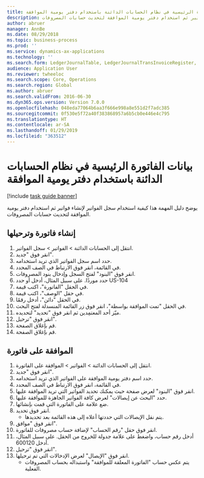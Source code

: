 ```yaml
---
title: بيانات الفاتورة الرئيسية في نظام الحسابات الدائنة باستخدام دفتر يومية الموافقة
description: يوضح دليل المهمة هذا كيفية استخدام سجل الفواتير لإنشاء فواتير ثم استخدام دفتر يومية الموافقة لتحديث حسابات المصروفات.
author: abruer
manager: AnnBe
ms.date: 08/29/2018
ms.topic: business-process
ms.prod: ''
ms.service: dynamics-ax-applications
ms.technology: ''
ms.search.form: LedgerJournalTable, LedgerJournalTransInvoiceRegister, HcmWorkerLookUp, LedgerJournalTransApprove, LedgerJournalTransApproveFetchVouchers, LedgerTransVoucher
audience: Application User
ms.reviewer: twheeloc
ms.search.scope: Core, Operations
ms.search.region: Global
ms.author: abruer
ms.search.validFrom: 2016-06-30
ms.dyn365.ops.version: Version 7.0.0
ms.openlocfilehash: 048eda77064b6aa3f666e998a8e551d2f7adc385
ms.sourcegitcommit: 0f530e5f72a40f383868957a6b5cb0e446e4c795
ms.translationtype: HT
ms.contentlocale: ar-SA
ms.lasthandoff: 01/29/2019
ms.locfileid: "363512"
---
```

# <a name="key-invoice-data-into-ap-system-using-approval-journal"></a>بيانات الفاتورة الرئيسية في نظام الحسابات الدائنة باستخدام دفتر يومية الموافقة

[!include [task guide banner](../../includes/task-guide-banner.md)]

يوضح دليل المهمة هذا كيفية استخدام سجل الفواتير لإنشاء فواتير ثم استخدام دفتر يومية الموافقة لتحديث حسابات المصروفات.


## <a name="create-and-post-and-invoice"></a>إنشاء فاتورة وترحيلها
1. انتقل إلى الحسابات الدائنة > الفواتير > سجل الفواتير.
2. انقر فوق "جديد".
3. حدد اسم سجل الفواتير الذي تريد استخدامه.
4. في القائمة، انقر فوق الارتباط في الصف المحدد.
5. انقر فوق "البنود‬" لفتح السجل وإدخال بنود المصروفات.
6. حدد موردًا. على سبيل المثال، أدخل أو حدد US-104
7. في الحقل "الفاتورة"، اكتب قيمة.
8. في حقل "الوصف"، اكتب قيمة.
9. في الحقل "دائن"، أدخل رقمًا.
10. في الحقل "تمت الموافقة بواسطة‬"، انقر فوق زر القائمة المنسدلة لفتح البحث.
11. ميّز أحد المعتمِدين ثم انقر فوق "تحديد" لتحديده.
12. انقر فوق "ترحيل".
13. قم بإغلاق الصفحة.
14. قم بإغلاق الصفحة.

## <a name="approve-an-invoice"></a>الموافقة على فاتورة
1. انتقل إلى الحسابات الدائنة > الفواتير > الموافقة على الفاتورة.
2. انقر فوق "جديد".
3. حدد اسم دفتر يومية الموافقة على الفواتير الذي تريد استخدامه.
4. في القائمة، انقر فوق الارتباط في الصف المحدد.
5. انقر فوق "البنود" لعرض صفحة حيث يمكنك تحديد الفواتير التي تريد الموافقة عليها.
6. حدد "البحث عن إيصالات" لعرض كافة الفواتير الجاهزة للموافقة عليها.
7. ضع علامة على الفاتورة التي قمت بإنشائها.
8. انقر فوق تحديد.
    * يتم نقل الإيصالات التي حددتها أعلاه إلى هذه القائمة بعد تحديدها.  
9. انقر فوق "موافق".
10. انقر فوق حقل "رقم الحساب" لإضافة حساب مصروفات للفاتورة.
11. أدخل رقم حساب، واضغط على علامة جدولة للخروج من الحقل. على سبيل المثال، أدخل 600120.
12. انقر فوق "ترحيل".
13. انقر فوق "الإيصال" لعرض الإدخالات التي تم ترحيلها.
    * يتم عكس حساب "الفاتورة المعلقة للموافقة" واستبداله بحساب المصروفات الفعلية.  

